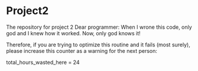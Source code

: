 # Project2
The repository for project 2 
Dear programmer:
When I wrone this code, only god and 
I knew how it worked.
Now, only god knows it!

Therefore, if you are trying to optimize 
this routine and it fails (most surely),
please increase this counter as a 
warning for the next person:

total_hours_wasted_here = 24
